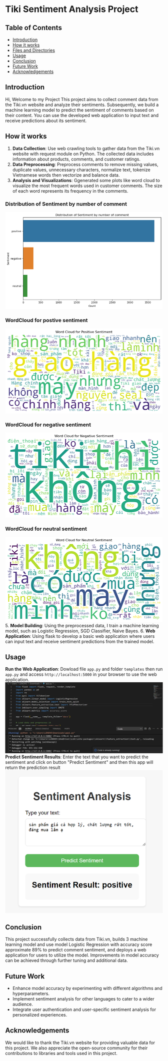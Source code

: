 # Tiki Sentiment Analysis Project

## Table of Contents
- [Introduction](#introduction)
- [How it works](#how-it-works)
- [Files and Directories](#files-and-directories)
- [Usage](#usage)
- [Conclusion](#conclusion)
- [Future Work](#future-work)
- [Acknowledgements](#acknowledgements)

## Introduction
Hi, Welcome to my Project
This project aims to collect comment data from the Tiki.vn website and analyze their sentiments. Subsequently, we build a machine learning model to predict the sentiment of comments based on their content. You can use the developed web application to input text and receive predictions about its sentiment.

## How it works
1. **Data Collection**: Use web crawling tools to gather data from the Tiki.vn website with request module on Python. The collected data includes information about products, comments, and customer ratings.
2. **Data Preprocessing**: Preprocess comments to remove missing values, duplicate values, unnecessary characters, normalize text, tokenize Vietnamese words then vectorize and balance data.
3. **Analysis and Visualizations**: Ggenerated some plots like word cloud to visualize the most frequent words used in customer comments. The size of each word represents its frequency in the comments.
### Distribution of Sentiment by number of comment
![dis](images/distribution.png)
### WordCloud for postive sentiment
![WC_pos](images/wc_positive.png)
### WordCloud for negative sentiment
![WC_neg](images/wc_negative.png)
### WordCloud for neutral sentiment
![WC_neu](images/wc_neutral.png)
5. **Model Building**: Using the preprocessed data, I train a machine learning model, such as Logistic Regression, SGD Classifier, Naive Bayes.
6. **Web Application**: Using flask to develop a basic web application where users can input text and receive sentiment predictions from the trained model.

## Usage
**Run the Web Application**: Dowload file `app.py` and folder `templates` then run `app.py` and access `http://localhost:5000` in your browser to use the web application.
![run the app](images/app.png)
**Predict Sentiment Results**: Enter the text that you want to predict the sentiment and click on button "Predict Sentiment" and then this app will return the prediction result
![predict](images/result.png)


## Conclusion
This project successfully collects data from Tiki.vn, builds 3 machine learning model and use model Logistic Regression with accuracy score approximate 89% to predict comment sentiment, and deploys a web application for users to utilize the model. Improvements in model accuracy can be achieved through further tuning and additional data.

## Future Work
- Enhance model accuracy by experimenting with different algorithms and hyperparameters.
- Implement sentiment analysis for other languages to cater to a wider audience.
- Integrate user authentication and user-specific sentiment analysis for personalized experiences.

## Acknowledgements
We would like to thank the Tiki.vn website for providing valuable data for this project. We also appreciate the open-source community for their contributions to libraries and tools used in this project.
